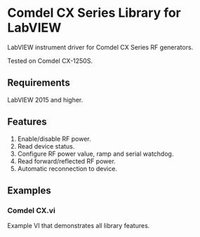 # Comdel CX Series Library for LabVIEW
LabVIEW instrument driver for Comdel CX Series RF generators.

Tested on Comdel CX-1250S.

## Requirements
LabVIEW 2015 and higher.

## Features
1. Enable/disable RF power.
2. Read device status.
3. Configure RF power value, ramp and serial watchdog.
4. Read forward/reflected RF power.
5. Automatic reconnection to device.

## Examples
### Comdel CX.vi
Example VI that demonstrates all library features.
